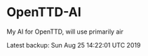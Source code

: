 # OpenTTD-AI
My AI for OpenTTD, will use primarily air

Latest backup: Sun Aug 25 14:22:01 UTC 2019

